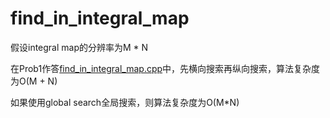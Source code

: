 # find_in_integral_map
假设integral map的分辨率为M * N

在Prob1作答[find_in_integral_map.cpp](./find_in_integral_map.cpp)中，先横向搜索再纵向搜索，算法复杂度为O(M + N)

如果使用global search全局搜索，则算法复杂度为O(M*N)